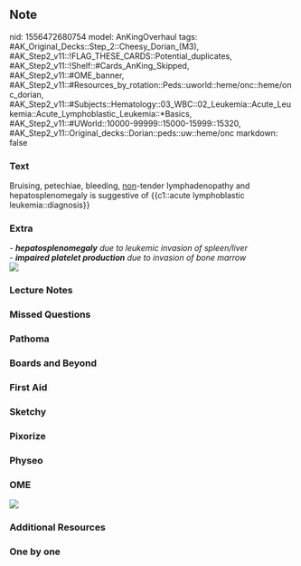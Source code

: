 ## Note
nid: 1556472680754
model: AnKingOverhaul
tags: #AK_Original_Decks::Step_2::Cheesy_Dorian_(M3), #AK_Step2_v11::!FLAG_THESE_CARDS::Potential_duplicates, #AK_Step2_v11::!Shelf::#Cards_AnKing_Skipped, #AK_Step2_v11::#OME_banner, #AK_Step2_v11::#Resources_by_rotation::Peds::uworld::heme/onc::heme/onc_dorian, #AK_Step2_v11::#Subjects::Hematology::03_WBC::02_Leukemia::Acute_Leukemia::Acute_Lymphoblastic_Leukemia::*Basics, #AK_Step2_v11::#UWorld::10000-99999::15000-15999::15320, #AK_Step2_v11::Original_decks::Dorian::peds::uw::heme/onc
markdown: false

### Text
Bruising, petechiae, bleeding, <u>non</u>-tender lymphadenopathy
and hepatosplenomegaly is suggestive of {{c1::acute lymphoblastic
leukemia::diagnosis}}

### Extra
<div>
  <div style="display: inline !important;">
    <i>- <b>hepatosplenomegaly</b> due to leukemic invasion of
    spleen/liver</i>
  </div>
</div>
<div>
  <i>- <b>impaired platelet production</b> due to invasion of bone
  marrow</i>
</div><i><b><img src="paste-87600152969219.jpg"></b></i>

### Lecture Notes


### Missed Questions


### Pathoma


### Boards and Beyond


### First Aid


### Sketchy


### Pixorize


### Physeo


### OME
<div class="ome-widget">
  <a href="https://onlinemeded.org?ref=anki"><img src=
  "_OME_AnkiFlashcards_General_4.png"></a>
</div>

### Additional Resources


### One by one


